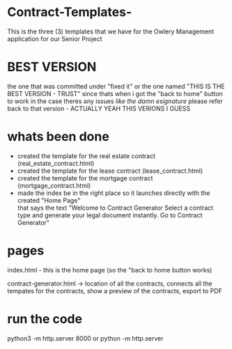 # Contract-Templates-
This is the three (3) templates that we have for the Owlery Management application for our Senior Project 

# BEST VERSION 
the one that was committed under "fixed it" or the one named "THIS IS THE BEST VERSION - TRUST" since 
    thats when i got the "back to home" button to work in the case theres any issues 
    *like the damn esignature* please refer back to that version - ACTUALLY YEAH THIS VERIONS I GUESS 

# whats been done
- created the template for the real estate contract (real_estate_contract.html) 
- created the template for the lease contract (lease_contract.html)
- created the template for the mortgage contract (mortgage_contract.html)
- made the index be in the right place so it launches directly with the created "Home Page"     
    that says the text "Welcome to Contract Generator
                Select a contract type and generate your legal document instantly.
                            Go to Contract Generator"


# pages 
index.html - this is the home page (so the "back to home button works)

contract-generator.html -> location of all the contracts, connects all the tempates for the contracts, 
    show a preview of the contracts, export to PDF 

# run the code 
python3 -m http.server 8000
or
python -m http.server
